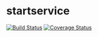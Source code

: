 # startservice
[![Build Status](https://secure.travis-ci.org/some-username-here/startservice.png?branch=master)](https://travis-ci.org/some-username-here/startservice)
[![Coverage Status](https://coveralls.io/repos/some-username-here/startservice/badge.svg?branch=master)](https://coveralls.io/r/some-username-here/startservice/?branch=master)
